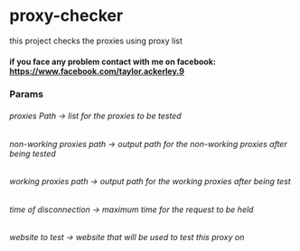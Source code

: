 # proxy-checker
this project checks the proxies using proxy list
#### if you face any problem contact with me on facebook: https://www.facebook.com/taylor.ackerley.9
### Params
###### proxies Path -> list for the proxies to be tested
###### non-working proxies path -> output path for the non-working proxies after being tested
###### working proxies path -> output path for the working proxies after being test
###### time of disconnection -> maximum time for the request to be held
###### website to test -> website that will be used to test this proxy on
